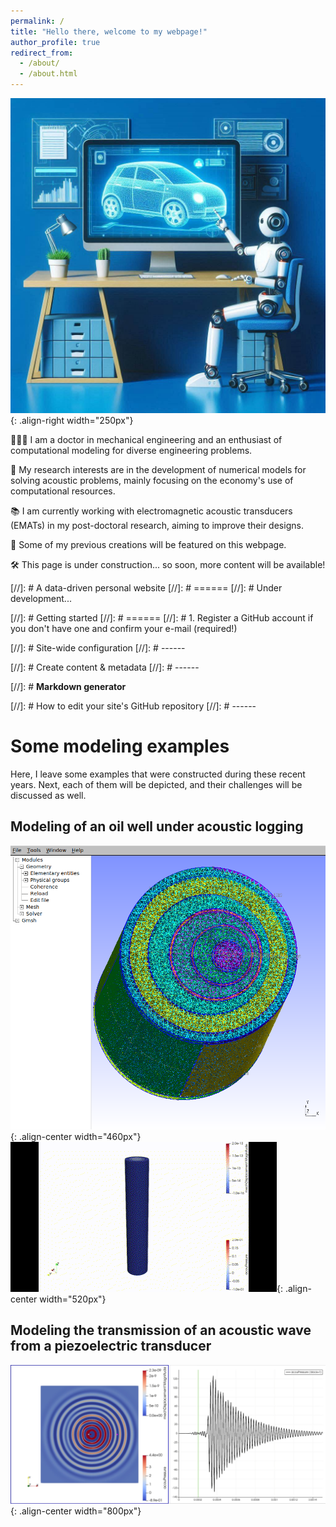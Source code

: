 ```yaml
---
permalink: /
title: "Hello there, welcome to my webpage!"
author_profile: true
redirect_from: 
  - /about/
  - /about.html
---
```


![Illustration of modeling engineering machines using computer](/images/image__my_webpage.jpeg){: .align-right width="250px"}

👨🏻‍💻 I am a doctor in mechanical engineering and an enthusiast of computational modeling for diverse engineering problems. 

🔬 My research interests are in the development of numerical models for solving acoustic problems, mainly focusing on the economy's use of computational resources.

📚 I am currently working with electromagnetic acoustic transducers (EMATs) in my post-doctoral research, aiming to improve their designs.

🧪 Some of my previous creations will be featured on this webpage.

🛠 This page is under construction... so soon, more content will be available!

[//]: # A data-driven personal website
[//]: # ======
[//]: # Under development...

[//]: # Getting started
[//]: # ======
[//]: # 1. Register a GitHub account if you don't have one and confirm your e-mail (required!)

[//]: # Site-wide configuration
[//]: # ------


[//]: # Create content & metadata
[//]: # ------


[//]: # **Markdown generator**


[//]: # How to edit your site's GitHub repository
[//]: # ------

# Some modeling examples

Here, I leave some examples that were constructed during these recent years. Next, each of them will be depicted, and their challenges will be discussed as well.  

## Modeling of an oil well under acoustic logging



![Image of a mesh of an oil well](/images/GMSH_3pipes_3D_mesh_eccentricity_cut.png){: .align-center width="460px"} ![Image of an oil well](/images/Well_Simulation_Movement.gif){: .align-center width="520px"}
 


## Modeling the transmission of an acoustic wave from a piezoelectric transducer 

![Image of a piezoelectric transducer](/images/Piezo_CFS_acoustic.png){: .align-center width="800px"}



